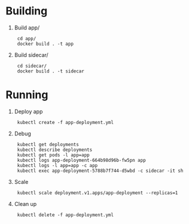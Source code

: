 # Building

1) Build app/

        cd app/
        docker build . -t app

2) Build sidecar/

        cd sidecar/
        docker build . -t sidecar

# Running

1) Deploy app

        kubectl create -f app-deployment.yml

2) Debug

        kubectl get deployments
        kubectl describe deployments
        kubectl get pods -l app=app
        kubectl logs app-deployment-664b98d96b-fw5pn app
        kubectl logs -l app=app -c app
        kubectl exec app-deployment-5788b7f744-d5wbd -c sidecar -it sh

3) Scale

        kubectl scale deployment.v1.apps/app-deployment --replicas=1

4) Clean up

        kubectl delete -f app-deployment.yml 
